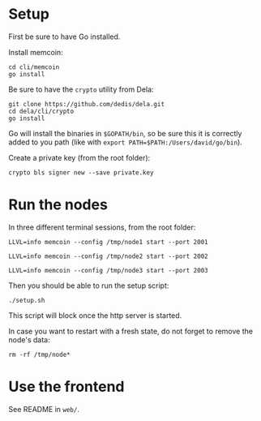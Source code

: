 # Setup

First be sure to have Go installed.

Install memcoin:

```
cd cli/memcoin
go install
```

Be sure to have the `crypto` utility from Dela:

```
git clone https://github.com/dedis/dela.git
cd dela/cli/crypto
go install
```

Go will install the binaries in `$GOPATH/bin`, so be sure this it is correctly
added to you path (like with `export PATH=$PATH:/Users/david/go/bin`).

Create a private key (from the root folder):

```
crypto bls signer new --save private.key
```

# Run the nodes

In three different terminal sessions, from the root folder:

```
LLVL=info memcoin --config /tmp/node1 start --port 2001

LLVL=info memcoin --config /tmp/node2 start --port 2002

LLVL=info memcoin --config /tmp/node3 start --port 2003
```

Then you should be able to run the setup script:

```
./setup.sh
```

This script will block once the http server is started.

In case you want to restart with a fresh state, do not forget to remove the
node's data:

```
rm -rf /tmp/node*
```

# Use the frontend

See README in `web/`.